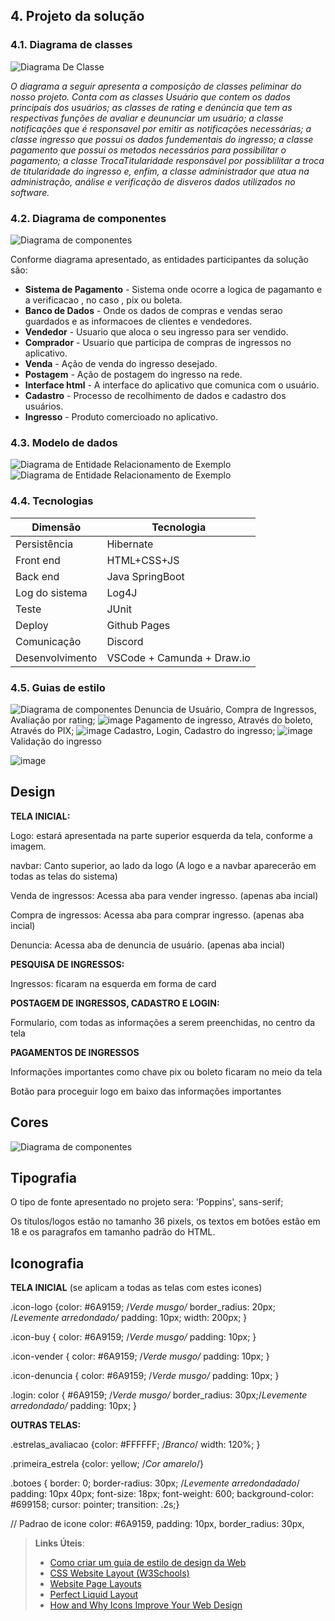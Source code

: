 ## 4. Projeto da solução

### 4.1. Diagrama de classes

![Diagrama De Classe](images/diagramaDeClasses.png)


_O diagrama a seguir apresenta a composição de classes peliminar do nosso projeto. Conta com as classes Usuário que contem os dados principais dos usuários; as classes de rating e denúncia que tem as respectivas funções de avaliar e deununciar um usuário; a classe notificações que é responsavel por emitir as notificações necessárias; a classe ingresso que possui os dados fundementais do ingresso; a classe pagamento que possui os metodos necessários para possibilitar o pagamento; a classe TrocaTitularidade responsável por possiblilitar a troca de titularidade do ingresso e, enfim, a classe administrador que atua na administração, análise e verificação de disveros dados utilizados no software._

### 4.2. Diagrama de componentes

![Diagrama de componentes](images/DiagramaComponentes.png)


Conforme diagrama apresentado, as entidades participantes da solução são:

- **Sistema de Pagamento** - Sistema onde ocorre a logica de pagamanto e a verificacao , no caso , pix ou boleta.
- **Banco de Dados** - Onde os dados de compras e vendas serao guardados e as informacoes de clientes e vendedores.
- **Vendedor** - Usuario que aloca o seu ingresso para ser vendido.
- **Comprador** - Usuario que participa de compras de ingressos no aplicativo. 
- **Venda** - Ação de venda do ingresso desejado.
- **Postagem** - Ação de postagem do ingresso na rede.
- **Interface html** - A interface do aplicativo que comunica com o usuário.
- **Cadastro** - Processo de recolhimento de dados e cadastro dos usuários.
- **Ingresso** - Produto comercioado no aplicativo.

    


### 4.3. Modelo de dados

![Diagrama de Entidade Relacionamento de Exemplo](images/der.drawio.png)
![Diagrama de Entidade Relacionamento de Exemplo](images/tickettrade.png)

### 4.4. Tecnologias




| **Dimensão**   | **Tecnologia**  |
| ---            | ---             |
| Persistência   | Hibernate       |
| Front end      | HTML+CSS+JS     |
| Back end       | Java SpringBoot |
| Log do sistema | Log4J           |
| Teste          | JUnit           |
| Deploy         | Github Pages    |
|      Comunicação            | Discord            |
|      Desenvolvimento     |  VSCode + Camunda + Draw.io            |


### 4.5. Guias de estilo

![Diagrama de componentes](images/HTMLeCSS.png)
Denuncia de Usuário, Compra de Ingressos, Avaliação por rating;
![image](https://github.com/ICEI-PUC-Minas-PPLES-TI/plf-es-2023-2-ti2-1372100-tickettrade/assets/130700804/e9d9b6ba-e178-4d3f-92fe-0decd1bca08f)
Pagamento de ingresso, Através do boleto, Através do PIX;
![image](https://github.com/ICEI-PUC-Minas-PPLES-TI/plf-es-2023-2-ti2-1372100-tickettrade/assets/130700804/3e53c19c-41c2-42df-813e-51761583cd6c)
Cadastro, Login, Cadastro do ingresso;
![image](https://github.com/ICEI-PUC-Minas-PPLES-TI/plf-es-2023-2-ti2-1372100-tickettrade/assets/130700804/5ab750ba-1dde-459f-adba-2df8139a8a5c)
Validação do ingresso

![image](https://github.com/ICEI-PUC-Minas-PPLES-TI/plf-es-2023-2-ti2-1372100-tickettrade/assets/130700804/b3ab12e6-2f3b-4ece-b211-98aeb9cce188)













## Design

**TELA INICIAL:**

Logo: estará apresentada na parte superior esquerda da tela, conforme a imagem.

navbar: Canto superior, ao lado da logo (A logo e a navbar aparecerão em todas as telas do sistema)

Venda de ingressos: Acessa aba para vender ingresso. (apenas aba incial)

Compra de ingressos: Acessa aba para comprar ingresso. (apenas aba incial)

Denuncia: Acessa aba de denuncia de usuário. (apenas aba incial)



**PESQUISA DE INGRESSOS:**

Ingressos: ficaram na esquerda em forma de card



**POSTAGEM DE INGRESSOS, CADASTRO E LOGIN:**

Formulario, com todas as informações a serem preenchidas, no centro da tela



**PAGAMENTOS DE INGRESSOS**

Informações importantes como chave pix ou boleto ficaram no meio da tela

Botão para proceguir logo em baixo das informações importantes







## Cores

![Diagrama de componentes](images/Paleta_cores.jpeg)


## Tipografia

O tipo de fonte apresentado no projeto sera: 'Poppins', sans-serif;

Os títulos/logos estão no tamanho 36 pixels, os textos em botões estão em 18 e os paragrafos em tamanho padrão do HTML.

## Iconografia

**TELA INICIAL** (se aplicam a todas as telas com estes icones) 

.icon-logo {color: #6A9159; /*Verde musgo/* border_radius: 20px; /*Levemente arredondado/* padding: 10px; width: 200px; }  

.icon-buy { color: #6A9159; /*Verde musgo/*  padding: 10px; } 

.icon-vender { color: #6A9159; /*Verde musgo/*  padding: 10px; } 

.icon-denuncia  { color: #6A9159; /*Verde musgo/*  padding: 10px; }

.login: color { #6A9159; /*Verde musgo/* border_radius: 30px;/*Levemente arredondado/* padding: 10px; }


**OUTRAS TELAS:**

.estrelas_avaliacao {color: #FFFFFF; /*Branco*/ width: 120%; }

.primeira_estrela {color: yellow; /*Cor amarelo*/}

.botoes { border: 0; border-radius: 30px; /*Levemente arredondadado*/ padding: 10px 40px; font-size: 18px; font-weight: 600;
background-color: #699158; cursor: pointer; transition: .2s;}

// Padrao de icone color: #6A9159, padding: 10px, border_radius: 30px, 

> **Links Úteis**:
>
> - [Como criar um guia de estilo de design da Web](https://edrodrigues.com.br/blog/como-criar-um-guia-de-estilo-de-design-da-web/#)
> - [CSS Website Layout (W3Schools)](https://www.w3schools.com/css/css_website_layout.asp)
> - [Website Page Layouts](http://www.cellbiol.com/bioinformatics_web_development/chapter-3-your-first-web-page-learning-html-and-css/website-page-layouts/)
> - [Perfect Liquid Layout](https://matthewjamestaylor.com/perfect-liquid-layouts)
> - [How and Why Icons Improve Your Web Design](https://usabilla.com/blog/how-and-why-icons-improve-you-web-design/)
